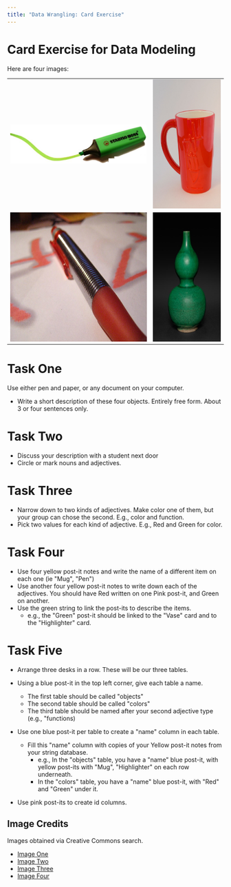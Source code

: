 ```yaml
---
title: "Data Wrangling: Card Exercise"
---
```

Card Exercise for Data Modeling
===================================

Here are four images:

<table>
<tr>
  <td><img src="images/image_one.png" alt="Image one" width="400"></td>
  <td><img src="images/image_two.jpg" alt="Image two" height="300"></td>
</tr>
<tr>
  <td><img src="images/image_three.jpg" alt="Image three" height="300"></td>
  <td><img src="images/image_four.jpg" alt="Image three" height="300"></td>
</tr>
</table>

# Task One

Use either pen and paper, or any document on your computer.

- Write a short description of these four objects. Entirely free form.  About 3 or four sentences only.

# Task Two 

- Discuss your description with a student next door
- Circle or mark nouns and adjectives.

# Task Three

- Narrow down to two kinds of adjectives. Make color one of them, but your group can chose the second. E.g., color and function.
- Pick two values for each kind of adjective. E.g., Red and Green for color.

# Task Four

- Use four yellow post-it notes and write the name of a different item on each one (ie "Mug", "Pen")
- Use another four yellow post-it notes to write down each of the adjectives. You should have Red written on one Pink post-it, and Green on another.
- Use the green string to link the post-its to describe the items. 
    - e.g., the "Green" post-it should be linked to the "Vase" card and to the "Highlighter" card.

# Task Five

- Arrange three desks in a row.  These will be our three tables.
- Using a blue post-it in the top left corner, give each table a name.
    - The first table should be called "objects"
    - The second table should be called "colors"
    - The third table should be named after your second adjective type (e.g., "functions)

- Use one blue post-it per table to create a "name" column in each table.
    - Fill this "name" column with copies of your Yellow post-it notes from your string database.
        - e.g., In the "objects" table, you have a "name" blue post-it, with yellow post-its with "Mug", "Highlighter" on each row underneath.
        - In the "colors" table, you have a "name" blue post-it, with "Red" and "Green" under it.

- Use pink post-its to create id columns.

## Image Credits

Images obtained via Creative Commons search.

- [Image One](https://www.flickr.com/photos/42931449@N07/5418401602)
- [Image Two](https://www.flickr.com/photos/35034356271@N01/358656424)
- [Image Three](https://www.flickr.com/photos/31663765@N00/2926501952)
- [Image Four](https://commons.wikimedia.org/w/index.php?curid=77116345)
